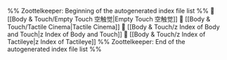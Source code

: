 %% Zoottelkeeper: Beginning of the autogenerated index file list  %%
📄 [[Body & Touch/Empty Touch 空触觉|Empty Touch 空触觉]]
📄 [[Body & Touch/Tactile Cinema|Tactile Cinema]]
📄 [[Body & Touch/z Index of Body and Touch|z Index of Body and Touch]]
📄 [[Body & Touch/z Index of Tactileye|z Index of Tactileye]]
%% Zoottelkeeper: End of the autogenerated index file list  %%
